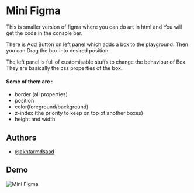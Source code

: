 
# Mini Figma

This is smaller version of figma where you can do art in html and You will get the code in the console bar.  
  
There is Add Button on left panel which adds a box to the playground. Then you can Drag the box into desired position.  
   
The left panel is full of customisable stuffs to change the behaviour of Box. They are basically the css properties of the box.  
  

#### Some of them are : 
-  border (all properties)
- position 
- color(foreground/background)
- z-index (the priority to keep on top of another boxes) 
- height and width 




## Authors

- [@akhtarmdsaad](https://www.github.com/akhtarmdsaad)

## Demo
![Mini Figma](https://github.com/akhtarmdsaad/mini-Figma/blob/main/demo.gif)
